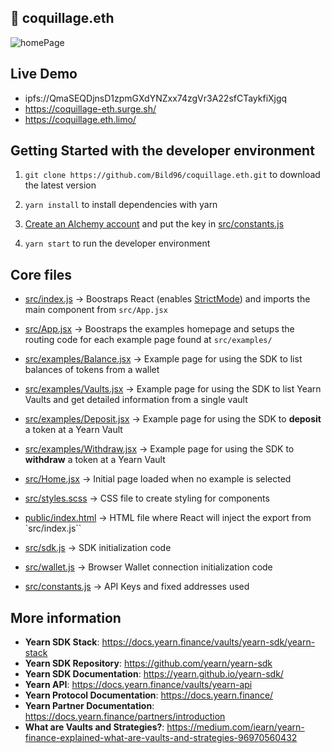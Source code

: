 ## 🐚 coquillage.eth

![homePage](https://user-images.githubusercontent.com/52472445/192144160-413ab3c1-d816-4c39-be3c-3a412d9bcb78.png)

## Live Demo
- ipfs://QmaSEQDjnsD1zpmGXdYNZxx74zgVr3A22sfCTaykfiXjgq
- https://coquillage-eth.surge.sh/
- https://coquillage.eth.limo/


## Getting Started with the developer environment

1) `git clone https://github.com/Bild96/coquillage.eth.git` to download the latest version

1) `yarn install` to install dependencies with yarn

1) [Create an Alchemy account](https://www.alchemy.com/) and put the key in [src/constants.js](./src/constants.js)

1) `yarn start` to run the developer environment

## Core files

* [src/index.js](./src/index.js) -> Boostraps React (enables [StrictMode](https://reactjs.org/docs/strict-mode.html)) and imports the main component from `src/App.jsx`

* [src/App.jsx](./src/App.jsx) -> Boostraps the examples homepage and setups the routing code for each example page found at `src/examples/`

* [src/examples/Balance.jsx](./src/examples/Balance.jsx) -> Example page for using the SDK to list balances of tokens from a wallet

* [src/examples/Vaults.jsx](./src/examples/Vaults.jsx) -> Example page for using the SDK to list Yearn Vaults and get detailed information from a single vault

* [src/examples/Deposit.jsx](./src/examples/Deposit.jsx) -> Example page for using the SDK to **deposit** a token at a Yearn Vault

* [src/examples/Withdraw.jsx](./src/examples/Withdraw.jsx) -> Example page for using the SDK to **withdraw** a token at a Yearn Vault

* [src/Home.jsx](./src/Home.jsx) -> Initial page loaded when no example is selected

* [src/styles.scss](./src/styles.scss) -> CSS file to create styling for components

* [public/index.html](./public/index.html) -> HTML file where React will inject the export from `src/index.js``

* [src/sdk.js](./src/sdk.js) -> SDK initialization code

* [src/wallet.js](./src/wallet.js) -> Browser Wallet connection initialization code

* [src/constants.js](./src/constants.js) -> API Keys and fixed addresses used

## More information
* **Yearn SDK Stack**: https://docs.yearn.finance/vaults/yearn-sdk/yearn-stack
* **Yearn SDK Repository**: https://github.com/yearn/yearn-sdk
* **Yearn SDK Documentation**: https://yearn.github.io/yearn-sdk/
* **Yearn API**: https://docs.yearn.finance/vaults/yearn-api
* **Yearn Protocol Documentation**: https://docs.yearn.finance/
* **Yearn Partner Documentation**: https://docs.yearn.finance/partners/introduction
* **What are Vaults and Strategies?**: https://medium.com/iearn/yearn-finance-explained-what-are-vaults-and-strategies-96970560432
